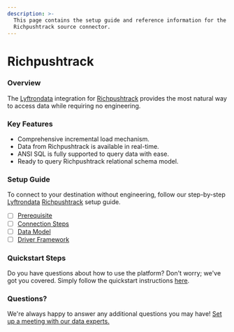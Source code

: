 ```yaml
---
description: >-
  This page contains the setup guide and reference information for the
  Richpushtrack source connector.
---
```


# Richpushtrack

### Overview

The [Lyftrondata](https://www.lyftrondata.com/) integration for [Richpushtrack](https://www.lyftrondata.com/integration/marketing-analytics/rich-push/) provides the most natural way to access data while requiring no engineering.

### Key Features

* Comprehensive incremental load mechanism.
* Data from Richpushtrack is available in real-time.
* ANSI SQL is fully supported to query data with ease.
* Ready to query Richpushtrack relational schema model.

### Setup Guide

To connect to your destination without engineering, follow our step-by-step [Lyftrondata](https://www.lyftrondata.com/) [Richpushtrack](https://www.lyftrondata.com/integration/marketing-analytics/rich-push/) setup guide.

* [ ] [Prerequisite](prerequisite.md)
* [ ] [Connection Steps](connection-steps.md)
* [ ] [Data Model](data-model/erd.md)
* [ ] [Driver Framework](driver-framework/)

### Quickstart Steps

Do you have questions about how to use the platform? Don't worry; we've got you covered. Simply follow the quickstart instructions [here](../../).

### Questions? <a href="#questions" id="questions"></a>

We're always happy to answer any additional questions you may have! [Set up a meeting with our data experts.](https://www.lyftrondata.com/book-a-meeting/)
